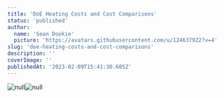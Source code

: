 ```yaml
---
title: 'DoE Heating Costs and Cost Comparisons'
status: 'published'
author:
  name: 'Sean Dookie'
  picture: 'https://avatars.githubusercontent.com/u/124637922?v=4'
slug: 'doe-heating-costs-and-cost-comparisons'
description: ''
coverImage: ''
publishedAt: '2023-02-09T15:41:30.685Z'
---
```


![null](https://substackcdn.com/image/fetch/w_1456,c_limit,f_auto,q_auto:good,fl_progressive:steep/https%3A%2F%2Fsubstack-post-media.s3.amazonaws.com%2Fpublic%2Fimages%2F4006d44b-609c-466f-a5a4-d011f7571470_1898x1058.jpeg)![null](https://substackcdn.com/image/fetch/w_1456,c_limit,f_auto,q_auto:good,fl_progressive:steep/https%3A%2F%2Fsubstack-post-media.s3.amazonaws.com%2Fpublic%2Fimages%2F9f00e21c-28c0-4c13-8457-33cec1423aa8_1904x1062.jpeg)

